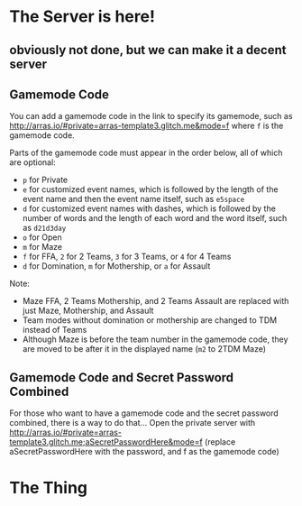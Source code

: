 # The Server is here!

## obviously not done, but we can make it a decent server

## Gamemode Code

You can add a gamemode code in the link to specify its gamemode, such as <http://arras.io/#private=arras-template3.glitch.me&mode=f> where `f` is the gamemode code.

Parts of the gamemode code must appear in the order below, all of which are optional:
- `p` for Private
- `e` for customized event names, which is followed by the length of the event name and then the event name itself, such as `e5space`
- `d` for customized event names with dashes, which is followed by the number of words and the length of each word and the word itself, such as `d21d3day`
- `o` for Open
- `m` for Maze
- `f` for FFA, `2` for 2 Teams, `3` for 3 Teams, or `4` for 4 Teams
- `d` for Domination, `m` for Mothership, or `a` for Assault

Note:
- Maze FFA, 2 Teams Mothership, and 2 Teams Assault are replaced with just Maze, Mothership, and Assault
- Team modes without domination or mothership are changed to TDM instead of Teams
- Although Maze is before the team number in the gamemode code, they are moved to be after it in the displayed name (`m2` to 2TDM Maze)
 

## Gamemode Code and Secret Password Combined
For those who want to have a gamemode code and the secret password combined, there is a way to do that...
Open the private server with <http://arras.io/#private=arras-template3.glitch.me;aSecretPasswordHere&mode=f> (replace aSecretPasswordHere with the password, and f as the gamemode code) 

# The Thing
